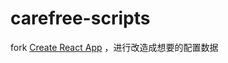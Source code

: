 # carefree-scripts

fork [Create React App](https://github.com/facebook/create-react-app) ，进行改造成想要的配置数据
